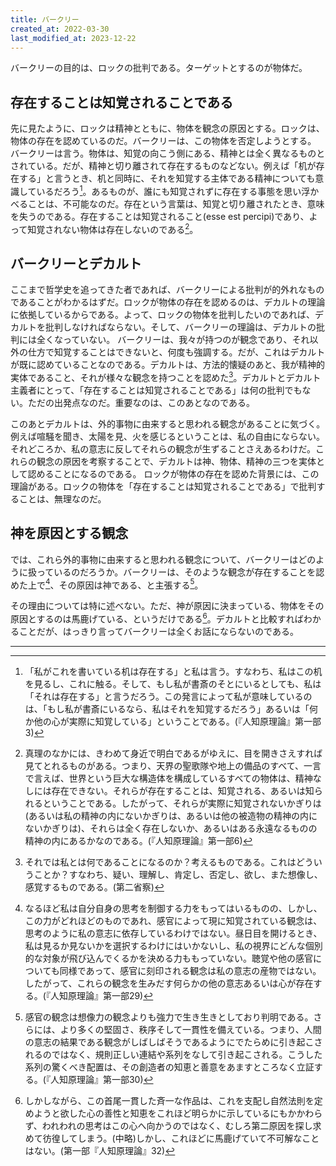 ```yaml
---
title: バークリー
created_at: 2022-03-30
last_modified_at: 2023-12-22
---
```


バークリーの目的は、ロックの批判である。ターゲットとするのが物体だ。

## 存在することは知覚されることである

先に見たように、ロックは精神とともに、物体を観念の原因とする。ロックは、物体の存在を認めているのだ。バークリーは、この物体を否定しようとする。
バークリーは言う。物体は、知覚の向こう側にある、精神とは全く異なるものとされている。だが、精神と切り離されて存在するものなどない。例えば「机が存在する」と言うとき、机と同時に、それを知覚する主体である精神についても意識しているだろう[^ref1]。あるものが、誰にも知覚されずに存在する事態を思い浮かべることは、不可能なのだ。存在という言葉は、知覚と切り離されたとき、意味を失うのである。存在することは知覚されること(esse est percipi)であり、よって知覚されない物体は存在しないのである[^ref2]。

[^ref1]:「私がこれを書いている机は存在する」と私は言う。すなわち、私はこの机を見るし、これに触る。そして、もし私が書斎のそとにいるとしても、私は「それは存在する」と言うだろう。この発言によって私が意味しているのは、「もし私が書斎にいるなら、私はそれを知覚するだろう」あるいは「何か他の心が実際に知覚している」ということである。(『人知原理論』第一部3)

[^ref2]:真理のなかには、きわめて身近で明白であるがゆえに、目を開きさえすれば見てとれるものがある。つまり、天界の聖歌隊や地上の備品のすべて、一言で言えば、世界という巨大な構造体を構成しているすべての物体は、精神なしには存在できない。それらが存在することは、知覚される、あるいは知られるということである。したがって、それらが実際に知覚されないかぎりは(あるいは私の精神の内にないかぎりは、あるいは他の被造物の精神の内にないかぎりは)、それらは全く存在しないか、あるいはある永遠なるものの精神の内にあるかなのである。(『人知原理論』第一部6)

## バークリーとデカルト

ここまで哲学史を追ってきた者であれば、バークリーによる批判が的外れなものであることがわかるはずだ。ロックが物体の存在を認めるのは、デカルトの理論に依拠しているからである。よって、ロックの物体を批判したいのであれば、デカルトを批判しなければならない。そして、バークリーの理論は、デカルトの批判には全くなっていない。
バークリーは、我々が持つのが観念であり、それ以外の仕方で知覚することはできないと、何度も強調する。だが、これはデカルトが既に認めていることなのである。デカルトは、方法的懐疑のあと、我が精神的実体であること、それが様々な観念を持つことを認めた[^ref3]。デカルトとデカルト主義者にとって、「存在することは知覚されることである」は何の批判でもない。ただの出発点なのだ。重要なのは、このあとなのである。

[^ref3]:それでは私とは何であることになるのか？考えるものである。これはどういうことか？すなわち、疑い、理解し、肯定し、否定し、欲し、また想像し、感覚するものである。(第二省察)

このあとデカルトは、外的事物に由来すると思われる観念があることに気づく。例えば喧騒を聞き、太陽を見、火を感じるということは、私の自由にならない。それどころか、私の意志に反してそれらの観念が生ずることさえあるわけだ。これらの観念の原因を考察することで、デカルトは神、物体、精神の三つを実体として認めることになるのである。
ロックが物体の存在を認めた背景には、この理論がある。ロックの物体を「存在することは知覚されることである」で批判することは、無理なのだ。

## 神を原因とする観念

では、これら外的事物に由来すると思われる観念について、バークリーはどのように扱っているのだろうか。バークリーは、そのような観念が存在することを認めた上で[^ref4]、その原因は神である、と主張する[^ref5]。

[^ref4]:なるほど私は自分自身の思考を制御する力をもってはいるものの、しかし、この力がどれほどのものであれ、感官によって現に知覚されている観念は、思考のように私の意志に依存しているわけではない。昼日目を開けるとき、私は見るか見ないかを選択するわけにはいかないし、私の視界にどんな個別的な対象が飛び込んでくるかを決める力ももっていない。聴覚や他の感官についても同様であって、感官に刻印される観念は私の意志の産物ではない。したがって、これらの観念を生みだす何らかの他の意志あるいは心が存在する。(『人知原理論』第一部29)

[^ref5]:感官の観念は想像力の観念よりも強力で生き生きとしており判明である。さらには、より多くの堅固さ、秩序そして一貫性を備えている。つまり、人間の意志の結果である観念がしばしばそうであるようにでたらめに引き起こされるのではなく、規則正しい連結や系列をなして引き起こされる。こうした系列の驚くべき配置は、その創造者の知恵と善意をあますところなく立証する。(『人知原理論』第一部30)

その理由については特に述べない。ただ、神が原因に決まっている、物体をその原因とするのは馬鹿げている、というだけである[^ref6]。デカルトと比較すればわかることだが、はっきり言ってバークリーは全くお話にならないのである。

[^ref6]:しかしながら、この首尾一貫した斉一な作品は、これを支配し自然法則を定めようと欲した心の善性と知恵をこれほど明らかに示しているにもかかわらず、われわれの思考はこの心へ向かうのではなく、むしろ第二原因を探し求めて彷徨してしまう。(中略)しかし、これほどに馬鹿げていて不可解なことはない。(第一部『人知原理論』32)

---